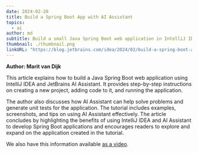 ```yaml
---
date: 2024-02-28
title: Build a Spring Boot App with AI Assistant
topics:
  - ai
author: md
subtitle: Build a small Java Spring Boot web application in IntelliJ IDEA with the help of JetBrains AI Assistant.
thumbnail: ./thumbnail.png
linkURL: "https://blog.jetbrains.com/idea/2024/02/build-a-spring-boot-app-with-ai-assistant/"
---
```


**Author: Marit van Dijk**

This article explains how to build a Java Spring Boot web application using IntelliJ IDEA and JetBrains AI Assistant. It provides step-by-step instructions on creating a new project, adding code to it, and running the application.

The author also discusses how AI Assistant can help solve problems and generate unit tests for the application. The tutorial includes examples, screenshots, and tips on using AI Assistant effectively. The article concludes by highlighting the benefits of using IntelliJ IDEA and AI Assistant to develop Spring Boot applications and encourages readers to explore and expand on the application created in the tutorial.

We also have this information available [as a video](https://www.youtube.com/watch?v=yAxLR1YPwyQ).
